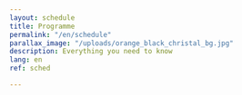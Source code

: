```yaml
---
layout: schedule
title: Programme
permalink: "/en/schedule"
parallax_image: "/uploads/orange_black_christal_bg.jpg"
description: Everything you need to know
lang: en
ref: sched

---
```

